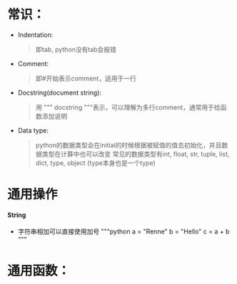# 常识：
* Indentation: 
	> 即tab, python没有tab会报错
* Comment: 
	> 即#开始表示comment，适用于一行
* Docstring(document string): 
	> 用 """  docstring """表示，可以理解为多行comment，通常用于给函数添加说明
* Data type: 
	> python的数据类型会在initial的时候根据被赋值的值去初始化，并且数据类型在计算中也可以改变
	> 常见的数据类型有int, float, str, tuple, list, dict, type, object (type本身也是一个type)


# 通用操作
#### String
* 字符串相加可以直接使用加号
"""python
a = "Renne"
b = "Hello"
c = a + b
"""

# 通用函数：

